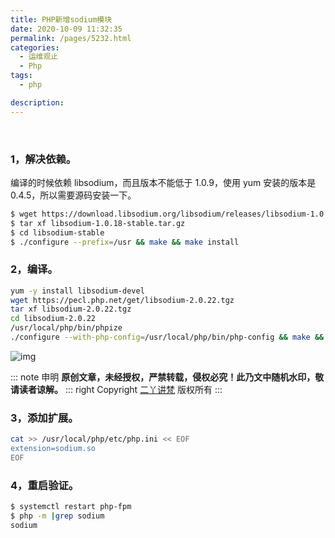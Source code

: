 ```yaml
---
title: PHP新增sodium模块
date: 2020-10-09 11:32:35
permalink: /pages/5232.html
categories:
  - 运维观止
  - Php
tags:
  - php

description:
---
```


<br><ArticleTopAd></ArticleTopAd>


### 1，解决依赖。



编译的时候依赖 libsodium，而且版本不能低于 1.0.9，使用 yum 安装的版本是 0.4.5，所以需要源码安装一下。



```sh
$ wget https://download.libsodium.org/libsodium/releases/libsodium-1.0.18-stable.tar.gz
$ tar xf libsodium-1.0.18-stable.tar.gz
$ cd libsodium-stable
$ ./configure --prefix=/usr && make && make install
```



### 2，编译。



```sh
yum -y install libsodium-devel
wget https://pecl.php.net/get/libsodium-2.0.22.tgz
tar xf libsodium-2.0.22.tgz
cd libsodium-2.0.22
/usr/local/php/bin/phpize
./configure --with-php-config=/usr/local/php/bin/php-config && make && make install
```





![img](http://t.eryajf.net/imgs/2021/09/2b320de75c62f3dd.jpg)


::: note 申明
**原创文章<Badge text='eryajf' />，未经授权，严禁转载，侵权必究！此乃文中随机水印，敬请读者谅解。**
::: right
Copyright  [二丫讲梵](https://wiki.eryajf.net) 版权所有
:::


### 3，添加扩展。



```sh
cat >> /usr/local/php/etc/php.ini << EOF
extension=sodium.so
EOF
```



### 4，重启验证。



```sh
$ systemctl restart php-fpm
$ php -m |grep sodium
sodium
```


<br><ArticleTopAd></ArticleTopAd>
